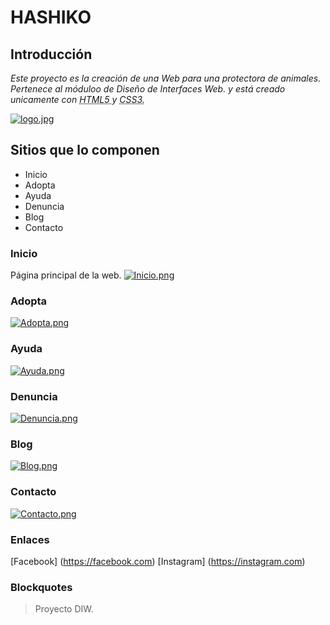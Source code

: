 # HASHIKO
## Introducción
*Este proyecto es la creación de una Web para una protectora de animales. Pertenece al móduloo de Diseño de Interfaces Web. y está creado unicamente con <abbr title="Hyper Text Markup Language">HTML5 </abbr> y <abbr title="Cascading Style Sheets"> CSS3.</abbr>*

[![logo.jpg](https://i.postimg.cc/Wz7x4XJc/logo.jpg)](https://postimg.cc/9wrL8PpL)

## Sitios que lo componen
- Inicio 
- Adopta
- Ayuda
- Denuncia
- Blog
- Contacto

### Inicio
 Página principal de la web.
[![Inicio.png](https://i.postimg.cc/Cx4JXThs/Inicio.png)](https://postimg.cc/sMvpGLZM)

### Adopta
[![Adopta.png](https://i.postimg.cc/cJdqZ2Jh/Adopta.png)](https://postimg.cc/cvkkBDwt)

### Ayuda
[![Ayuda.png](https://i.postimg.cc/k51sMQtV/Ayuda.png)](https://postimg.cc/06SDcJnx)

### Denuncia
[![Denuncia.png](https://i.postimg.cc/C5RTX8KV/Denuncia.png)](https://postimg.cc/0K1BJbmt)

### Blog
[![Blog.png](https://i.postimg.cc/k45kRSKt/Blog.png)](https://postimg.cc/MchshvsW)

### Contacto
[![Contacto.png](https://i.postimg.cc/FH55C752/Contacto.png)](https://postimg.cc/HV2hVWL2)


### Enlaces
[Facebook] (https://facebook.com)
[Instagram] (https://instagram.com)

### Blockquotes
>  Proyecto DIW.
